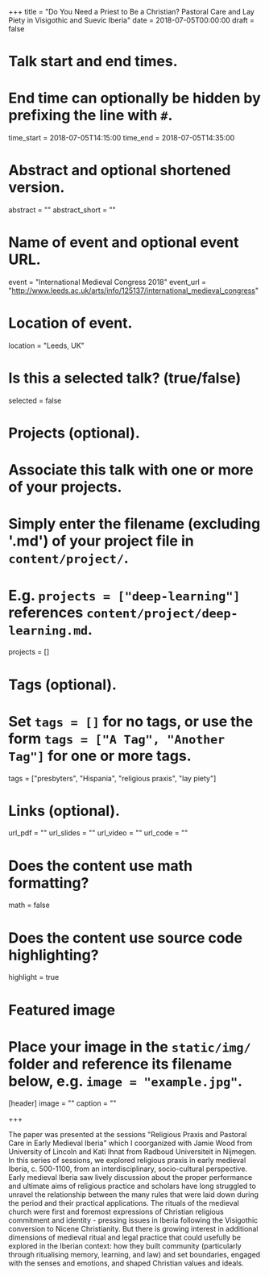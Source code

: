 +++
title = "Do You Need a Priest to Be a Christian? Pastoral Care and Lay Piety in Visigothic and Suevic Iberia"
date = 2018-07-05T00:00:00
draft = false

# Talk start and end times.
#   End time can optionally be hidden by prefixing the line with `#`.
time_start = 2018-07-05T14:15:00
time_end = 2018-07-05T14:35:00

# Abstract and optional shortened version.
abstract = ""
abstract_short = ""

# Name of event and optional event URL.
event = "International Medieval Congress 2018"
event_url = "http://www.leeds.ac.uk/arts/info/125137/international_medieval_congress"

# Location of event.
location = "Leeds, UK"

# Is this a selected talk? (true/false)
selected = false

# Projects (optional).
#   Associate this talk with one or more of your projects.
#   Simply enter the filename (excluding '.md') of your project file in `content/project/`.
#   E.g. `projects = ["deep-learning"]` references `content/project/deep-learning.md`.
projects = []

# Tags (optional).
#   Set `tags = []` for no tags, or use the form `tags = ["A Tag", "Another Tag"]` for one or more tags.
tags = ["presbyters", "Hispania", "religious praxis", "lay piety"]

# Links (optional).
url_pdf = ""
url_slides = ""
url_video = ""
url_code = ""

# Does the content use math formatting?
math = false

# Does the content use source code highlighting?
highlight = true

# Featured image
# Place your image in the `static/img/` folder and reference its filename below, e.g. `image = "example.jpg"`.
[header]
image = ""
caption = ""

+++

The paper was presented at the sessions "Religious Praxis and Pastoral Care in Early Medieval Iberia" which I coorganized with Jamie Wood from University of Lincoln and Kati Ihnat from Radboud Universiteit in Nijmegen. In this series of sessions, we explored religious praxis in early medieval Iberia, c. 500-1100, from an interdisciplinary, socio-cultural perspective. Early medieval Iberia saw lively discussion about the proper performance and ultimate aims of religious practice and scholars have long struggled to unravel the relationship between the many rules that were laid down during the period and their practical applications. The rituals of the medieval church were first and foremost expressions of Christian religious commitment and identity - pressing issues in Iberia following the Visigothic conversion to Nicene Christianity. But there is growing interest in additional dimensions of medieval ritual and legal practice that could usefully be explored in the Iberian context: how they built community (particularly through ritualising memory, learning, and law) and set boundaries, engaged with the senses and emotions, and shaped Christian values and ideals.
